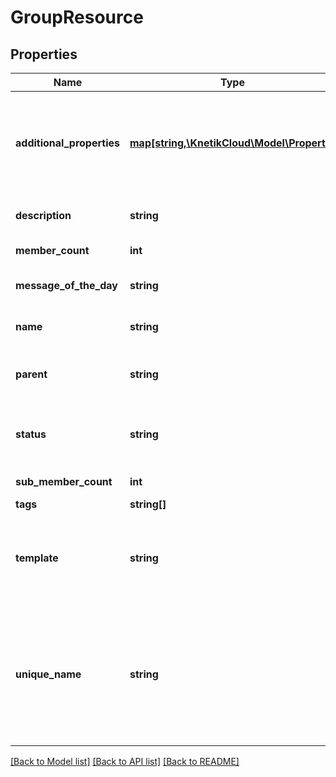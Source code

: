 # GroupResource

## Properties
Name | Type | Description | Notes
------------ | ------------- | ------------- | -------------
**additional_properties** | [**map[string,\KnetikCloud\Model\Property]**](Property.md) | A map of additional properties, keyed on the property name.  Must match the names and types defined in the template for this item type | [optional] 
**description** | **string** | A description of the group. Max 250 characters | [optional] 
**member_count** | **int** | The number of users in the group | [optional] 
**message_of_the_day** | **string** | A message of the day for members of the group | [optional] 
**name** | **string** | The name of the group. Max 50 characters | 
**parent** | **string** | The unique name of another group that this group is a subset of | [optional] 
**status** | **string** | The status which describes whether other users can freely join the group or not | 
**sub_member_count** | **int** | The number of users in child groups | [optional] 
**tags** | **string[]** | Tags for search | [optional] 
**template** | **string** | A group template this group is validated against. May be null and no validation of additional_properties will be done | [optional] 
**unique_name** | **string** | Unique name used in url and references. Uppercase, lowercase, numbers and hyphens only. Max 50 characters. Cannot be altered once created. Default: random UUID | [optional] 

[[Back to Model list]](../README.md#documentation-for-models) [[Back to API list]](../README.md#documentation-for-api-endpoints) [[Back to README]](../README.md)


